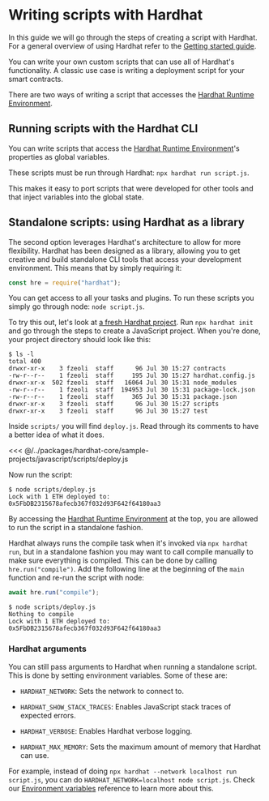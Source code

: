 # Writing scripts with Hardhat

<!-- TODO: We should write this guide based on a different common use case for scripts now that Ignition exists -->

In this guide we will go through the steps of creating a script with Hardhat. For a general overview of using Hardhat refer to the [Getting started guide](../getting-started/index.md).

You can write your own custom scripts that can use all of Hardhat's functionality. A classic use case is writing a deployment script for your smart contracts.

There are two ways of writing a script that accesses the [Hardhat Runtime Environment](../advanced/hardhat-runtime-environment.md).

## Running scripts with the Hardhat CLI

You can write scripts that access the [Hardhat Runtime Environment](../advanced/hardhat-runtime-environment.md)'s properties as global variables.

These scripts must be run through Hardhat: `npx hardhat run script.js`.

This makes it easy to port scripts that were developed for other tools and that inject variables into the global state.

## Standalone scripts: using Hardhat as a library

The second option leverages Hardhat's architecture to allow for more flexibility. Hardhat has been designed as a library, allowing you to get creative and build standalone CLI tools that access your development environment. This means that by simply requiring it:

```js
const hre = require("hardhat");
```

You can get access to all your tasks and plugins. To run these scripts you simply go through node: `node script.js`.

To try this out, let's look at [a fresh Hardhat project](../guides/project-setup.md). Run `npx hardhat init` and go through the steps to create a JavaScript project. When you're done, your project directory should look like this:

```
$ ls -l
total 400
drwxr-xr-x    3 fzeoli  staff      96 Jul 30 15:27 contracts
-rw-r--r--    1 fzeoli  staff     195 Jul 30 15:27 hardhat.config.js
drwxr-xr-x  502 fzeoli  staff   16064 Jul 30 15:31 node_modules
-rw-r--r--    1 fzeoli  staff  194953 Jul 30 15:31 package-lock.json
-rw-r--r--    1 fzeoli  staff     365 Jul 30 15:31 package.json
drwxr-xr-x    3 fzeoli  staff      96 Jul 30 15:27 scripts
drwxr-xr-x    3 fzeoli  staff      96 Jul 30 15:27 test
```

Inside `scripts/` you will find `deploy.js`. Read through its comments to have a better idea of what it does.

<<< @/../packages/hardhat-core/sample-projects/javascript/scripts/deploy.js

Now run the script:

```
$ node scripts/deploy.js
Lock with 1 ETH deployed to: 0x5FbDB2315678afecb367f032d93F642f64180aa3
```

By accessing the [Hardhat Runtime Environment](../advanced/hardhat-runtime-environment.md) at the top, you are allowed to run the script in a standalone fashion.

Hardhat always runs the compile task when it's invoked via `npx hardhat run`, but in a standalone fashion you may want to call compile manually to make sure everything is compiled. This can be done by calling `hre.run("compile")`. Add the following line at the beginning of the `main` function and re-run the script with node:

```js
await hre.run("compile");
```

```
$ node scripts/deploy.js
Nothing to compile
Lock with 1 ETH deployed to: 0x5FbDB2315678afecb367f032d93F642f64180aa3
```

### Hardhat arguments

You can still pass arguments to Hardhat when running a standalone script. This is done by setting environment variables. Some of these are:

- `HARDHAT_NETWORK`: Sets the network to connect to.

- `HARDHAT_SHOW_STACK_TRACES`: Enables JavaScript stack traces of expected errors.

- `HARDHAT_VERBOSE`: Enables Hardhat verbose logging.

- `HARDHAT_MAX_MEMORY`: Sets the maximum amount of memory that Hardhat can use.

For example, instead of doing `npx hardhat --network localhost run script.js`, you can do `HARDHAT_NETWORK=localhost node script.js`. Check our [Environment variables](/hardhat-runner/docs/reference/environment-variables) reference to learn more about this.
